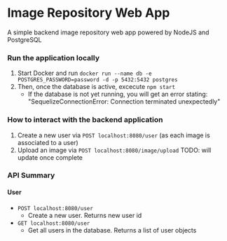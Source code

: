 # Image Repository Web App
A simple backend image repository web app powered by NodeJS and PostgreSQL

### Run the application locally
1. Start Docker and run `docker run --name db -e POSTGRES_PASSWORD=password -d -p 5432:5432 postgres`
2. Then, once the database is active, excecute `npm start`
    - If the database is not yet running, you will get an error stating: "SequelizeConnectionError: Connection terminated unexpectedly"


### How to interact with the backend application
1. Create a new user via `POST localhost:8080/user` (as each image is associated to a user)
2. Upload an image via `POST localhost:8080/image/upload`
TODO: will update once complete


### API Summary
#### User
- `POST localhost:8080/user` 
    - Create a new user. Returns new user id
- `GET localhost:8080/user`
    - Get all users in the database. Returns a list of user objects
